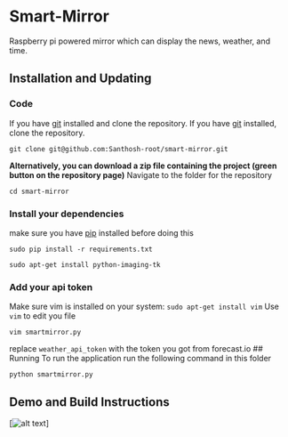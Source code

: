 Smart-Mirror
============

Raspberry pi powered mirror which can display the news, weather, and
time.

Installation and Updating
-------------------------

### Code

If you have
[git](https://git-scm.com/book/en/v2/Getting-Started-Installing-Git)
installed and clone the repository. If you have
[git](https://git-scm.com/book/en/v2/Getting-Started-Installing-Git)
installed, clone the repository.

    git clone git@github.com:Santhosh-root/smart-mirror.git

**Alternatively, you can download a zip file containing the project
(green button on the repository page)** Navigate to the folder for the
repository

    cd smart-mirror

### Install your dependencies

make sure you have [pip](https://pip.pypa.io/en/stable/installing/)
installed before doing this

    sudo pip install -r requirements.txt

    sudo apt-get install python-imaging-tk

### Add your api token

Make sure vim is installed on your system: `sudo apt-get install vim`
Use `vim` to edit you file

    vim smartmirror.py

replace `weather_api_token` with the token you got from forecast.io \#\#
Running To run the application run the following command in this folder

    python smartmirror.py

Demo and Build Instructions
---------------------------

[![alt text](https://imgur.com/a/BQNCDZZ)]
